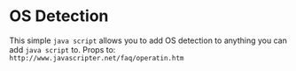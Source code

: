 # OS Detection

This simple `java script` allows you to add OS detection to anything you can add `java script` to. Props to:
`http://www.javascripter.net/faq/operatin.htm`
